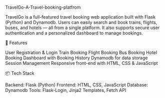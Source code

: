 TravelGo-A-Travel-booking-platfrom

TravelGo is a full-featured travel booking web application built with Flask (Python) and Dynamodb. Users can easily search and book trains, flights, buses, and hotels — all from a single platform. It also supports secure user authentication and a personalized dashboard to manage bookings.

🚀 Features


User Registration & Login
Train Booking
Flight Booking
Bus Booking
Hotel Booking
Dashboard with Booking History
Dynamodb for data storage
Session Management
Responsive front-end with HTML, CSS & JavaScript


📦 Tech Stack


Backend: Flask (Python)
Frontend: HTML, CSS, JavaScript
Database: Dynamodb
Tools: Flask-Login, Jinja2 Templates, Fetch API
